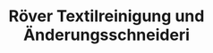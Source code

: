 ---
title: "Röver Textilreinigung und Änderungsschneideri"
url: /markranstaedt/roever-textilreinigung-und-aenderungsschneideri/
shop: Wäscherei
---
